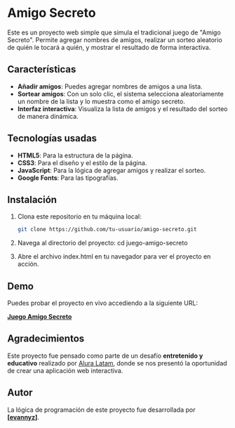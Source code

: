 # Amigo Secreto

Este es un proyecto web simple que simula el tradicional juego de "Amigo Secreto". Permite agregar nombres de amigos, realizar un sorteo aleatorio de quién le tocará a quién, y mostrar el resultado de forma interactiva.

## Características

- **Añadir amigos**: Puedes agregar nombres de amigos a una lista.
- **Sortear amigos**: Con un solo clic, el sistema selecciona aleatoriamente un nombre de la lista y lo muestra como el amigo secreto.
- **Interfaz interactiva**: Visualiza la lista de amigos y el resultado del sorteo de manera dinámica.

## Tecnologías usadas

- **HTML5**: Para la estructura de la página.
- **CSS3**: Para el diseño y el estilo de la página.
- **JavaScript**: Para la lógica de agregar amigos y realizar el sorteo.
- **Google Fonts**: Para las tipografías.

## Instalación

1. Clona este repositorio en tu máquina local:

   ```bash
   git clone https://github.com/tu-usuario/amigo-secreto.git
   ``` 
   
2. Navega al directorio del proyecto:
  cd juego-amigo-secreto

3. Abre el archivo index.html en tu navegador para ver el proyecto en acción.

## Demo

Puedes probar el proyecto en vivo accediendo a la siguiente URL:

[**Juego Amigo Secreto**](https://evannyz.github.io/juego-amigo-secreto/)

## Agradecimientos

Este proyecto fue pensado como parte de un desafío **entretenido y educativo** realizado por [Alura Latam](https://www.aluracursos.com/), donde se nos presentó la oportunidad de crear una aplicación web interactiva.

## Autor

La lógica de programación de este proyecto fue desarrollada por **[[evannyz](https://github.com/evannyz)]**.

